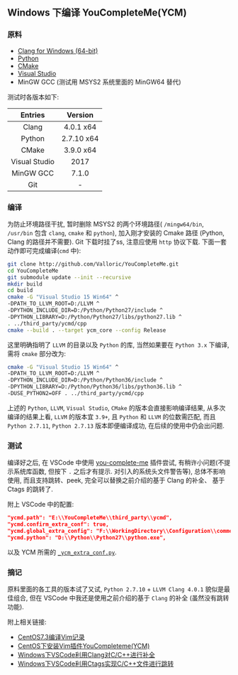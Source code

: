 ## Windows 下编译 YouCompleteMe(YCM)

### 原料

- [Clang for Windows (64-bit)](http://releases.llvm.org/4.0.1/LLVM-4.0.1-win64.exe)
- [Python](https://www.python.org/download/)
- [CMake](https://cmake.org/download/)
- [Visual Studio](https://www.visualstudio.com/)
- MinGW GCC (测试用 MSYS2 系统里面的 MinGW64 替代)

测试时各版本如下:

| Entries       | Version    |
| :----:        | :----:     |
| Clang         | 4.0.1 x64  |
| Python        | 2.7.10 x64 |
| CMake         | 3.9.0 x64  |
| Visual Studio | 2017       |
| MinGW GCC     | 7.1.0      |
| Git           | -          |

### 编译

为防止环境路径干扰, 暂时删除 MSYS2 的两个环境路径( `/mingw64/bin`,
`/usr/bin` 包含 `clang`, `cmake` 和 `python`), 加入刚才安装的 Cmake 路径
(Python, Clang 的路径并不需要). Git 下载时挂了ss, 注意应使用 `http` 协议下载.
下面一套动作即可完成编译(`cmd` 中):

```bash
git clone http://github.com/Valloric/YouCompleteMe.git
cd YouCompleteMe
git submodule update --init --recursive
mkdir build
cd build
cmake -G "Visual Studio 15 Win64" ^
-DPATH_TO_LLVM_ROOT=D:/LLVM ^
-DPYTHON_INCLUDE_DIR=D:/Python/Python27/include ^
-DPYTHON_LIBRARY=D:/Python/Python27/libs/python27.lib ^
. ../third_party/ycmd/cpp
cmake --build . --target ycm_core --config Release
```

这里明确指明了 `LLVM` 的目录以及 `Python` 的库, 当然如果要在 `Python 3.x`
下编译, 需将 `cmake` 部分改为:

```bash
cmake -G "Visual Studio 15 Win64" ^
-DPATH_TO_LLVM_ROOT=D:/LLVM ^
-DPYTHON_INCLUDE_DIR=D:/Python/Python36/include ^
-DPYTHON_LIBRARY=D:/Python/Python36/libs/python36.lib ^
-DUSE_PYTHON2=OFF . ../third_party/ycmd/cpp
```

上述的 `Python`, `LLVM`, `Visual Studio`, `CMake` 的版本会直接影响编译结果,
从多次编译的结果上看, `LLVM` 的版本宜 `3.9+`,
且 `Python` 和 `LLVM` 的位数需匹配, 而且 `Python 2.7.11`, `Python 2.7.13`
版本即便编译成功, 在后续的使用中仍会出问题.

### 测试

编译好之后, 在 VSCode 中使用 [you-complete-me](https://github.com/richard1122/vscode-youcompleteme)
插件尝试, 有稍许小问题(不提示系统库函数, 但按下 `.` 之后才有提示.
对引入的系统头文件警告等), 总体不影响使用, 而且支持跳转、peek,
完全可以替换之前介绍的基于 Clang 的补全、 基于 Ctags 的跳转了.

附上 VSCode 中的配置:

```json
"ycmd.path": "E:\\YouCompleteMe\\third_party\\ycmd",
"ycmd.confirm_extra_conf": true,
"ycmd.global_extra_config": "F:\\WorkingDirectory\\Configuration\\common\\.ycm_extra_conf.py",
"ycmd.python": "D:\\Python\\Python27\\python.exe",
```

以及 YCM 所需的 [`_ycm_extra_conf.py`](src/_ycm_extra_conf.py).

### 摘记

原料里面的各工具的版本试了又试, `Python 2.7.10` + `LLVM Clang 4.0.1`
貌似是最佳组合, 但在 VSCode 中我还是使用之前介绍的基于 `Clang` 的补全
(虽然没有跳转功能).

附上相关链接:

- [CentOS7.3编译Vim记录](centos-compile-install-vim-8.md)
- [CentOS下安装Vim插件YouCompleteme(YCM)](centos-install-ycm.md)
- [Windows下VSCode利用Clang对C/C++进行补全](../07/msys-vscode-clang.md)
- [Windows下VSCode利用Ctags实现C/C++文件进行跳转](msys-vscode-ctags.md)
